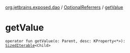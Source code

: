 [org.jetbrains.exposed.dao](../index.md) / [OptionalReferrers](index.md) / [getValue](.)

# getValue

`operator fun getValue(o: Parent, desc: KProperty<*>): `[`SizedIterable`](../../org.jetbrains.exposed.sql/-sized-iterable/index.md)`<Child>`